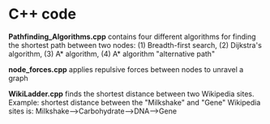 # C++ code

**Pathfinding_Algorithms.cpp** contains four different algorithms for finding the shortest path between two nodes: (1) Breadth-first search, (2) Dijkstra's algorithm, (3) A* algorithm, (4) A* algorithm "alternative path"

**node_forces.cpp** applies repulsive forces between nodes to unravel a graph

**WikiLadder.cpp** finds the shortest distance between two Wikipedia sites. Example: shortest distance between the "Milkshake" and "Gene" Wikipedia sites is: Milkshake-->Carbohydrate-->DNA-->Gene
